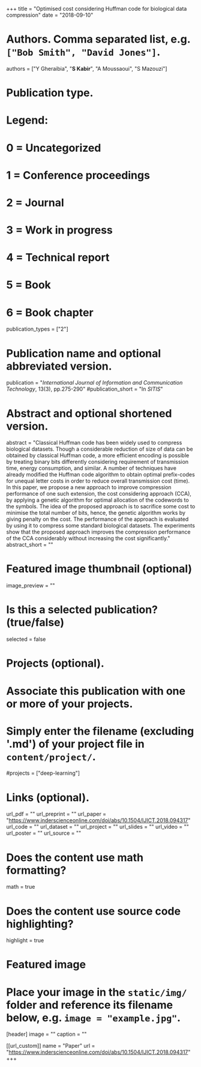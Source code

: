 +++
title = "Optimised cost considering Huffman code for biological data compression"
date = "2018-09-10"

# Authors. Comma separated list, e.g. `["Bob Smith", "David Jones"]`.
authors = ["Y Gheraibia", "**S Kabir**", "A Moussaoui",  "S Mazouzi"]

# Publication type.
# Legend:
# 0 = Uncategorized
# 1 = Conference proceedings
# 2 = Journal
# 3 = Work in progress
# 4 = Technical report
# 5 = Book
# 6 = Book chapter
publication_types = ["2"]

# Publication name and optional abbreviated version.
publication = "*International Journal of Information and Communication Technology*, 13(3), pp.275-290"
#publication_short = "In *SITIS*"

# Abstract and optional shortened version.
abstract = "Classical Huffman code has been widely used to compress biological datasets. Though a considerable reduction of size of data can be obtained by classical Huffman code, a more efficient encoding is possible by treating binary bits differently considering requirement of transmission time, energy consumption, and similar. A number of techniques have already modified the Huffman code algorithm to obtain optimal prefix-codes for unequal letter costs in order to reduce overall transmission cost (time). In this paper, we propose a new approach to improve compression performance of one such extension, the cost considering approach (CCA), by applying a genetic algorithm for optimal allocation of the codewords to the symbols. The idea of the proposed approach is to sacrifice some cost to minimise the total number of bits, hence, the genetic algorithm works by giving penalty on the cost. The performance of the approach is evaluated by using it to compress some standard biological datasets. The experiments show that the proposed approach improves the compression performance of the CCA considerably without increasing the cost significantly."
abstract_short = ""

# Featured image thumbnail (optional)
image_preview = ""

# Is this a selected publication? (true/false)
selected = false

# Projects (optional).
#   Associate this publication with one or more of your projects.
#   Simply enter the filename (excluding '.md') of your project file in `content/project/`.
#projects = ["deep-learning"]

# Links (optional).
url_pdf = ""
url_preprint = ""
url_paper = "https://www.inderscienceonline.com/doi/abs/10.1504/IJICT.2018.094317"
url_code = ""
url_dataset = ""
url_project = ""
url_slides = ""
url_video = ""
url_poster = ""
url_source = ""

# Does the content use math formatting?
math = true

# Does the content use source code highlighting?
highlight = true

# Featured image
# Place your image in the `static/img/` folder and reference its filename below, e.g. `image = "example.jpg"`.
[header]
image = ""
caption = ""

[[url_custom]]
    name = "Paper"
    url = "https://www.inderscienceonline.com/doi/abs/10.1504/IJICT.2018.094317"
+++
